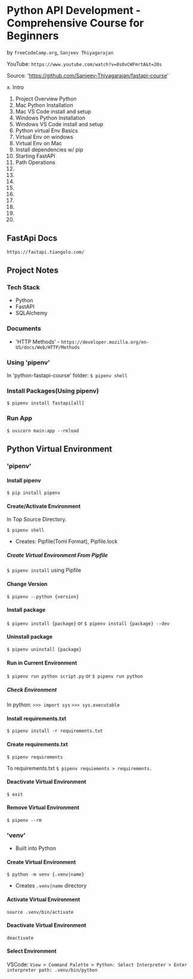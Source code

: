# Python API Development - Comprehensive Course for Beginners
by `freeCodeCamp.org`, `Sanjeev Thiyagarajan`

YouTube: `https://www.youtube.com/watch?v=0sOvCWFmrtA&t=20s`

Source: 'https://github.com/Sanjeev-Thiyagarajan/fastapi-course'

 x. Intro
01. Project Overview Python
02. Mac Python Installation
03. Mac VS Code install and setup
04. Windows Python Installation
05. Windows VS Code install and setup
06. Python virtual Env Basics
07. Virtual Env on windows
08. Virtual Env on Mac
09. Install dependencies w/ pip
10. Starting FastAPI
11. Path Operations
12.
13.
14.
15.
16.
17.
18.
19.
20.

## FastApi Docs

`https://fastapi.tiangolo.com/`

## Project Notes

### Tech Stack

* Python
* FastAPI
* SQLAlchemy

### Documents

* 'HTTP Methods' - `https://developer.mozilla.org/en-US/docs/Web/HTTP/Methods`

### Using 'pipenv'

In 'python-fastapi-course' folder:
`$ pipenv shell`

### Install Packages(Using pipenv)

`$ pipenv install fastapi[all]`

### Run App

`$ uvicorn main:app --reload`


## Python Virtual Environment

### 'pipenv'

#### Install pipenv

`$ pip install pipenv`

#### Create/Activate Environment

In Top Source Directory.

`$ pipenv shell`

* Creates: Pipfile(Toml Format), Pipfile.lock

##### Create Virtual Environment From Pipfile

`$ pipenv install` using Pipfile

#### Change Version

`$ pipenv --python {version}`

#### Install package

`$ pipenv install {package}`
or
`$ pipenv install {package} --dev`

#### Uninstall package

`$ pipenv uninstall {package}`

#### Run in Current Environment

`$ pipenv run python script.py`
or
`$ pipenv run python`

##### Check Environment

In python:
`>>> import sys`
`>>> sys.executable`

#### Install requirements.txt

`$ pipenv install -r requirements.txt`

#### Create requirements.txt

`$ pipenv requirements`

To requirements.txt
`$ pipenv requiements > requirements.`

#### Deactivate Virtual Environment

`$ exit`

#### Remove Virtual Environment

`$ pipenv --rm`


### 'venv'

* Built into Python

#### Create Virtual Environment

`$ python -m venv {.venv|name}`

* Creates `.venv|name` directory

#### Activate Virtual Environment

`source .venv/bin/activate`

#### Deactivate Virtual Environment
 
`deactivate`

#### Select Environment

VSCode:
`View > Command Palette > Python: Select Interpreter > Enter interpreter path: .venv/bin/python`
